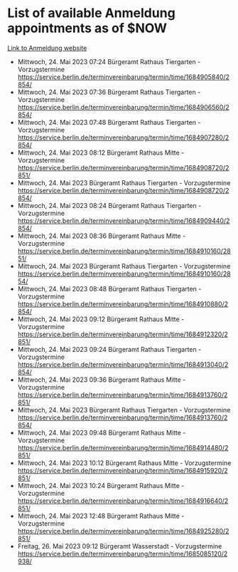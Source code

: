 # List of available Anmeldung appointments as of $NOW
[Link to Anmeldung website](https://service.berlin.de/terminvereinbarung/termin/tag.php?termin=1&anliegen[]=120686&dienstleisterlist=122210,122217,327316,122219,327312,122227,327314,122231,327346,122243,327348,122254,122252,329742,122260,329745,122262,329748,122271,327278,122273,327274,122277,327276,330436,122280,327294,122282,327290,122284,327292,122291,327270,122285,327266,122286,327264,122296,327268,150230,329760,122297,327286,122294,327284,122312,329763,122314,329775,122304,327330,122311,327334,122309,327332,317869,122281,327352,122279,329772,122283,122276,327324,122274,327326,122267,329766,122246,327318,122251,327320,122257,327322,122208,327298,122226,327300&herkunft=http%3A%2F%2Fservice.berlin.de%2Fdienstleistung%2F120686%2F)
- Mittwoch, 24. Mai 2023 07:24 Bürgeramt Rathaus Tiergarten - Vorzugstermine https://service.berlin.de/terminvereinbarung/termin/time/1684905840/2854/
- Mittwoch, 24. Mai 2023 07:36 Bürgeramt Rathaus Tiergarten - Vorzugstermine https://service.berlin.de/terminvereinbarung/termin/time/1684906560/2854/
- Mittwoch, 24. Mai 2023 07:48 Bürgeramt Rathaus Tiergarten - Vorzugstermine https://service.berlin.de/terminvereinbarung/termin/time/1684907280/2854/
- Mittwoch, 24. Mai 2023 08:12 Bürgeramt Rathaus Mitte - Vorzugstermine https://service.berlin.de/terminvereinbarung/termin/time/1684908720/2851/
- Mittwoch, 24. Mai 2023  Bürgeramt Rathaus Tiergarten - Vorzugstermine https://service.berlin.de/terminvereinbarung/termin/time/1684908720/2854/
- Mittwoch, 24. Mai 2023 08:24 Bürgeramt Rathaus Tiergarten - Vorzugstermine https://service.berlin.de/terminvereinbarung/termin/time/1684909440/2854/
- Mittwoch, 24. Mai 2023 08:36 Bürgeramt Rathaus Mitte - Vorzugstermine https://service.berlin.de/terminvereinbarung/termin/time/1684910160/2851/
- Mittwoch, 24. Mai 2023  Bürgeramt Rathaus Tiergarten - Vorzugstermine https://service.berlin.de/terminvereinbarung/termin/time/1684910160/2854/
- Mittwoch, 24. Mai 2023 08:48 Bürgeramt Rathaus Tiergarten - Vorzugstermine https://service.berlin.de/terminvereinbarung/termin/time/1684910880/2854/
- Mittwoch, 24. Mai 2023 09:12 Bürgeramt Rathaus Mitte - Vorzugstermine https://service.berlin.de/terminvereinbarung/termin/time/1684912320/2851/
- Mittwoch, 24. Mai 2023 09:24 Bürgeramt Rathaus Tiergarten - Vorzugstermine https://service.berlin.de/terminvereinbarung/termin/time/1684913040/2854/
- Mittwoch, 24. Mai 2023 09:36 Bürgeramt Rathaus Mitte - Vorzugstermine https://service.berlin.de/terminvereinbarung/termin/time/1684913760/2851/
- Mittwoch, 24. Mai 2023  Bürgeramt Rathaus Tiergarten - Vorzugstermine https://service.berlin.de/terminvereinbarung/termin/time/1684913760/2854/
- Mittwoch, 24. Mai 2023 09:48 Bürgeramt Rathaus Mitte - Vorzugstermine https://service.berlin.de/terminvereinbarung/termin/time/1684914480/2851/
- Mittwoch, 24. Mai 2023 10:12 Bürgeramt Rathaus Mitte - Vorzugstermine https://service.berlin.de/terminvereinbarung/termin/time/1684915920/2851/
- Mittwoch, 24. Mai 2023 10:24 Bürgeramt Rathaus Mitte - Vorzugstermine https://service.berlin.de/terminvereinbarung/termin/time/1684916640/2851/
- Mittwoch, 24. Mai 2023 12:48 Bürgeramt Rathaus Mitte - Vorzugstermine https://service.berlin.de/terminvereinbarung/termin/time/1684925280/2851/
- Freitag, 26. Mai 2023 09:12 Bürgeramt Wasserstadt - Vorzugstermine https://service.berlin.de/terminvereinbarung/termin/time/1685085120/2938/
